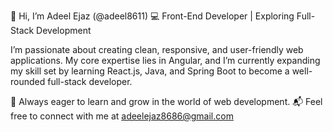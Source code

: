 👋 Hi, I’m Adeel Ejaz (@adeel8611)
💻 Front-End Developer | Exploring Full-Stack Development

I’m passionate about creating clean, responsive, and user-friendly web applications. My core expertise lies in Angular, and I’m currently expanding my skill set by learning React.js, Java, and Spring Boot to become a well-rounded full-stack developer.

🌱 Always eager to learn and grow in the world of web development.
📬 Feel free to connect with me at adeelejaz8686@gmail.com
